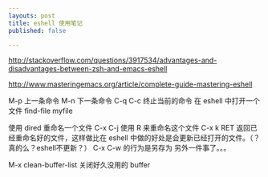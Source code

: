 ```yaml
---
layouts: post
title: eshell 使用笔记
published: false

---
```

http://stackoverflow.com/questions/3917534/advantages-and-disadvantages-between-zsh-and-emacs-eshell

http://www.masteringemacs.org/article/complete-guide-mastering-eshell



M-p 上一条命令 M-n 下一条命令
C-q C-c 终止当前的命令
在 eshell 中打开一个文件
find-file myfile


使用 dired 重命名一个文件 C-x C-j 使用 R 来重命名这个文件 C-x k RET 返回已经重命名好的文件，这样做比在 eshell 中做的好处是会更新已经打开的文件。（？真的么？eshell不更新？）
C-x C-w 的行为是另存为 另外一件事了。。。

 M-x clean-buffer-list 关闭好久没用的 buffer
